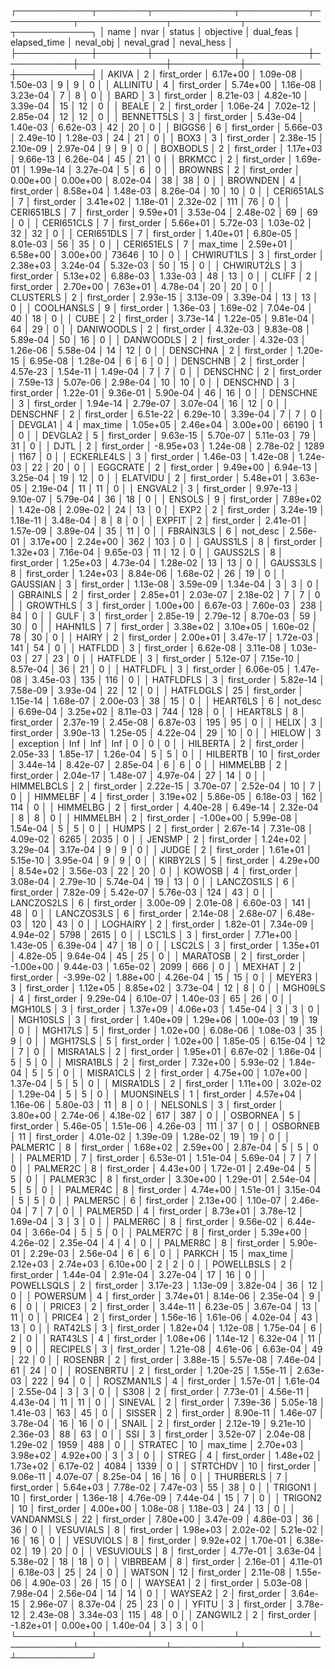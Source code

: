 ┌────────────┬────────┬─────────────┬───────────┬───────────┬──────────────┬───────────┬────────────┬────────────┐
│       name │   nvar │      status │ objective │ dual_feas │ elapsed_time │ neval_obj │ neval_grad │ neval_hess │
├────────────┼────────┼─────────────┼───────────┼───────────┼──────────────┼───────────┼────────────┼────────────┤
│      AKIVA │      2 │ first_order │  6.17e+00 │  1.09e-08 │     1.50e-03 │         9 │          9 │          0 │
│   ALLINITU │      4 │ first_order │  5.74e+00 │  1.16e-08 │     3.23e-04 │         7 │          8 │          0 │
│       BARD │      3 │ first_order │  8.21e-03 │  4.82e-10 │     3.39e-04 │        15 │         12 │          0 │
│      BEALE │      2 │ first_order │  1.06e-24 │  7.02e-12 │     2.85e-04 │        12 │         12 │          0 │
│ BENNETT5LS │      3 │ first_order │  5.43e-04 │  1.40e-03 │     6.62e-03 │        42 │         20 │          0 │
│     BIGGS6 │      6 │ first_order │  5.66e-03 │  2.49e-10 │     1.28e-03 │        24 │         21 │          0 │
│       BOX3 │      3 │ first_order │  2.38e-15 │  2.10e-09 │     2.97e-04 │         9 │          9 │          0 │
│   BOXBODLS │      2 │ first_order │  1.17e+03 │  9.66e-13 │     6.26e-04 │        45 │         21 │          0 │
│     BRKMCC │      2 │ first_order │  1.69e-01 │  1.99e-14 │     3.27e-04 │         5 │          6 │          0 │
│    BROWNBS │      2 │ first_order │  0.00e+00 │  0.00e+00 │     8.02e-04 │        38 │         38 │          0 │
│   BROWNDEN │      4 │ first_order │  8.58e+04 │  1.48e-03 │     8.26e-04 │        10 │         10 │          0 │
│ CERI651ALS │      7 │ first_order │  3.41e+02 │  1.18e-01 │     2.32e-02 │       111 │         76 │          0 │
│ CERI651BLS │      7 │ first_order │  9.59e+01 │  3.53e-04 │     2.48e-02 │        69 │         69 │          0 │
│ CERI651CLS │      7 │ first_order │  5.66e+01 │  5.72e-03 │     1.03e-02 │        32 │         32 │          0 │
│ CERI651DLS │      7 │ first_order │  1.40e+01 │  6.80e-05 │     8.01e-03 │        56 │         35 │          0 │
│ CERI651ELS │      7 │    max_time │  2.59e+01 │  6.58e+00 │     3.00e+00 │     73646 │         10 │          0 │
│ CHWIRUT1LS │      3 │ first_order │  2.38e+03 │  3.24e-04 │     5.32e-03 │        50 │         15 │          0 │
│ CHWIRUT2LS │      3 │ first_order │  5.13e+02 │  6.88e-03 │     1.33e-03 │        48 │         13 │          0 │
│      CLIFF │      2 │ first_order │  2.70e+00 │  7.63e+01 │     4.78e-04 │        20 │         20 │          0 │
│  CLUSTERLS │      2 │ first_order │  2.93e-15 │  3.13e-09 │     3.39e-04 │        13 │         13 │          0 │
│ COOLHANSLS │      9 │ first_order │  1.36e-03 │  1.69e-02 │     7.04e-04 │        40 │         18 │          0 │
│       CUBE │      2 │ first_order │  3.73e-14 │  1.22e-05 │     9.81e-04 │        64 │         29 │          0 │
│ DANIWOODLS │      2 │ first_order │  4.32e-03 │  9.83e-08 │     5.89e-04 │        50 │         16 │          0 │
│  DANWOODLS │      2 │ first_order │  4.32e-03 │  1.26e-06 │     5.58e-04 │        14 │         12 │          0 │
│   DENSCHNA │      2 │ first_order │  1.20e-15 │  6.95e-08 │     1.28e-04 │         6 │          6 │          0 │
│   DENSCHNB │      2 │ first_order │  4.57e-23 │  1.54e-11 │     1.49e-04 │         7 │          7 │          0 │
│   DENSCHNC │      2 │ first_order │  7.59e-13 │  5.07e-06 │     2.98e-04 │        10 │         10 │          0 │
│   DENSCHND │      3 │ first_order │  1.22e-01 │  9.36e-01 │     5.90e-04 │        46 │         16 │          0 │
│   DENSCHNE │      3 │ first_order │  1.94e-14 │  2.79e-07 │     3.07e-04 │        16 │         12 │          0 │
│   DENSCHNF │      2 │ first_order │  6.51e-22 │  6.29e-10 │     3.39e-04 │         7 │          7 │          0 │
│    DEVGLA1 │      4 │    max_time │  1.05e+05 │  2.46e+04 │     3.00e+00 │     66190 │          1 │          0 │
│    DEVGLA2 │      5 │ first_order │  9.63e-15 │  5.70e-07 │     5.11e-03 │        79 │         31 │          0 │
│       DJTL │      2 │ first_order │ -8.95e+03 │  1.24e-08 │     2.78e-02 │      1289 │       1167 │          0 │
│ ECKERLE4LS │      3 │ first_order │  1.46e-03 │  1.42e-08 │     1.24e-03 │        22 │         20 │          0 │
│   EGGCRATE │      2 │ first_order │  9.49e+00 │  6.94e-13 │     3.25e-04 │        19 │         12 │          0 │
│   ELATVIDU │      2 │ first_order │  5.48e+01 │  3.63e-05 │     2.19e-04 │        11 │         11 │          0 │
│    ENGVAL2 │      3 │ first_order │  9.97e-13 │  9.10e-07 │     5.79e-04 │        36 │         18 │          0 │
│     ENSOLS │      9 │ first_order │  7.89e+02 │  1.42e-08 │     2.09e-02 │        24 │         13 │          0 │
│       EXP2 │      2 │ first_order │  3.24e-19 │  1.18e-11 │     3.48e-04 │         8 │          8 │          0 │
│     EXPFIT │      2 │ first_order │  2.41e-01 │  1.57e-09 │     3.89e-04 │        35 │         11 │          0 │
│  FBRAIN3LS │      6 │    not_desc │  2.56e-01 │  3.17e+00 │     2.24e+00 │       362 │        103 │          0 │
│   GAUSS1LS │      8 │ first_order │  1.32e+03 │  7.16e-04 │     9.65e-03 │        11 │         12 │          0 │
│   GAUSS2LS │      8 │ first_order │  1.25e+03 │  4.73e-04 │     1.28e-02 │        13 │         13 │          0 │
│   GAUSS3LS │      8 │ first_order │  1.24e+03 │  8.84e-06 │     1.68e-02 │        26 │         19 │          0 │
│   GAUSSIAN │      3 │ first_order │  1.13e-08 │  3.59e-09 │     1.34e-04 │         3 │          3 │          0 │
│   GBRAINLS │      2 │ first_order │  2.85e+01 │  2.03e-07 │     2.18e-02 │         7 │          7 │          0 │
│   GROWTHLS │      3 │ first_order │  1.00e+00 │  6.67e-03 │     7.60e-03 │       238 │         84 │          0 │
│       GULF │      3 │ first_order │  2.85e-19 │  2.79e-12 │     8.70e-03 │        59 │         30 │          0 │
│    HAHN1LS │      7 │ first_order │  3.38e+02 │  3.10e+05 │     1.60e-02 │        78 │         30 │          0 │
│      HAIRY │      2 │ first_order │  2.00e+01 │  3.47e-17 │     1.72e-03 │       141 │         54 │          0 │
│    HATFLDD │      3 │ first_order │  6.62e-08 │  3.11e-08 │     1.03e-03 │        27 │         23 │          0 │
│    HATFLDE │      3 │ first_order │  5.12e-07 │  7.15e-10 │     8.57e-04 │        36 │         21 │          0 │
│   HATFLDFL │      3 │ first_order │  6.06e-05 │  1.47e-08 │     3.45e-03 │       135 │        116 │          0 │
│  HATFLDFLS │      3 │ first_order │  5.82e-14 │  7.58e-09 │     3.93e-04 │        22 │         12 │          0 │
│  HATFLDGLS │     25 │ first_order │  1.15e-14 │  1.68e-07 │     2.00e-03 │        38 │         15 │          0 │
│   HEART6LS │      6 │    not_desc │  6.69e-04 │  3.25e+02 │     8.11e-03 │       744 │        128 │          0 │
│   HEART8LS │      8 │ first_order │  2.37e-19 │  2.45e-08 │     6.87e-03 │       195 │         95 │          0 │
│      HELIX │      3 │ first_order │  3.90e-13 │  1.25e-05 │     4.22e-04 │        29 │         10 │          0 │
│     HIELOW │      3 │   exception │       Inf │       Inf │          Inf │         0 │          0 │          0 │
│   HILBERTA │      2 │ first_order │  2.05e-33 │  1.85e-17 │     1.26e-04 │         5 │          5 │          0 │
│   HILBERTB │     10 │ first_order │  3.44e-14 │  8.42e-07 │     2.85e-04 │         6 │          6 │          0 │
│   HIMMELBB │      2 │ first_order │  2.04e-17 │  1.48e-07 │     4.97e-04 │        27 │         14 │          0 │
│ HIMMELBCLS │      2 │ first_order │  2.22e-15 │  3.70e-07 │     2.52e-04 │        10 │          7 │          0 │
│   HIMMELBF │      4 │ first_order │  3.19e+02 │  5.86e-05 │     6.18e-03 │       162 │        114 │          0 │
│   HIMMELBG │      2 │ first_order │  4.40e-28 │  6.49e-14 │     2.32e-04 │         8 │          8 │          0 │
│   HIMMELBH │      2 │ first_order │ -1.00e+00 │  5.99e-08 │     1.54e-04 │         5 │          5 │          0 │
│      HUMPS │      2 │ first_order │  2.67e-14 │  7.31e-08 │     4.09e-02 │      6265 │       2035 │          0 │
│     JENSMP │      2 │ first_order │  1.24e+02 │  3.29e-04 │     3.17e-04 │         9 │          9 │          0 │
│      JUDGE │      2 │ first_order │  1.61e+01 │  5.15e-10 │     3.95e-04 │         9 │          9 │          0 │
│   KIRBY2LS │      5 │ first_order │  4.29e+00 │  8.54e+02 │     3.56e-03 │        22 │         20 │          0 │
│     KOWOSB │      4 │ first_order │  3.08e-04 │  2.79e-10 │     5.74e-04 │        19 │         13 │          0 │
│ LANCZOS1LS │      6 │ first_order │  7.82e-09 │  5.42e-07 │     5.76e-03 │       124 │         43 │          0 │
│ LANCZOS2LS │      6 │ first_order │  3.00e-09 │  2.01e-08 │     6.60e-03 │       141 │         48 │          0 │
│ LANCZOS3LS │      6 │ first_order │  2.14e-08 │  2.68e-07 │     6.48e-03 │       120 │         43 │          0 │
│   LOGHAIRY │      2 │ first_order │  1.82e-01 │  7.34e-09 │     4.94e-02 │      5798 │       2615 │          0 │
│     LSC1LS │      3 │ first_order │  7.71e+00 │  1.43e-05 │     6.39e-04 │        47 │         18 │          0 │
│     LSC2LS │      3 │ first_order │  1.35e+01 │  4.82e-05 │     9.64e-04 │        45 │         25 │          0 │
│   MARATOSB │      2 │ first_order │ -1.00e+00 │  9.44e-03 │     1.65e-02 │      2099 │        666 │          0 │
│     MEXHAT │      2 │ first_order │ -3.99e-02 │  1.88e+00 │     4.26e-04 │        15 │         15 │          0 │
│     MEYER3 │      3 │ first_order │  1.12e+05 │  8.85e+02 │     3.73e-04 │        12 │          8 │          0 │
│    MGH09LS │      4 │ first_order │  9.29e-04 │  6.10e-07 │     1.40e-03 │        65 │         26 │          0 │
│    MGH10LS │      3 │ first_order │  1.37e+09 │  4.06e+03 │     1.45e-04 │         3 │          3 │          0 │
│   MGH10SLS │      3 │ first_order │  1.40e+09 │  1.29e+06 │     1.00e-03 │        19 │         19 │          0 │
│    MGH17LS │      5 │ first_order │  1.02e+00 │  6.08e-06 │     1.08e-03 │        35 │          9 │          0 │
│   MGH17SLS │      5 │ first_order │  1.02e+00 │  1.85e-05 │     6.15e-04 │        12 │          7 │          0 │
│  MISRA1ALS │      2 │ first_order │  1.95e+01 │  6.67e-02 │     1.86e-04 │         5 │          5 │          0 │
│  MISRA1BLS │      2 │ first_order │  7.32e+00 │  5.93e-02 │     1.84e-04 │         5 │          5 │          0 │
│  MISRA1CLS │      2 │ first_order │  4.75e+00 │  1.07e+00 │     1.37e-04 │         5 │          5 │          0 │
│  MISRA1DLS │      2 │ first_order │  1.11e+00 │  3.02e-02 │     1.29e-04 │         5 │          5 │          0 │
│ MUONSINELS │      1 │ first_order │  4.57e+04 │  1.16e-06 │     5.80e-03 │        11 │          8 │          0 │
│   NELSONLS │      3 │ first_order │  3.80e+00 │  2.74e-06 │     4.18e-02 │       617 │        387 │          0 │
│   OSBORNEA │      5 │ first_order │  5.46e-05 │  1.51e-06 │     4.26e-03 │       111 │         37 │          0 │
│   OSBORNEB │     11 │ first_order │  4.01e-02 │  1.39e-09 │     1.28e-02 │        19 │         19 │          0 │
│   PALMER1C │      8 │ first_order │  1.68e+02 │  2.59e+00 │     2.87e-04 │         5 │          5 │          0 │
│   PALMER1D │      7 │ first_order │  6.53e-01 │  1.51e-04 │     5.69e-04 │         7 │          7 │          0 │
│   PALMER2C │      8 │ first_order │  4.43e+00 │  1.72e-01 │     2.49e-04 │         5 │          5 │          0 │
│   PALMER3C │      8 │ first_order │  3.30e+00 │  1.29e-01 │     2.54e-04 │         5 │          5 │          0 │
│   PALMER4C │      8 │ first_order │  4.74e+00 │  1.51e-01 │     3.15e-04 │         5 │          5 │          0 │
│   PALMER5C │      6 │ first_order │  2.13e+00 │  1.10e-07 │     2.46e-04 │         7 │          7 │          0 │
│   PALMER5D │      4 │ first_order │  8.73e+01 │  3.78e-12 │     1.69e-04 │         3 │          3 │          0 │
│   PALMER6C │      8 │ first_order │  9.56e-02 │  6.44e-04 │     3.66e-04 │         5 │          5 │          0 │
│   PALMER7C │      8 │ first_order │  5.39e+00 │  4.26e-02 │     2.35e-04 │         4 │          4 │          0 │
│   PALMER8C │      8 │ first_order │  5.90e-01 │  2.29e-03 │     2.56e-04 │         6 │          6 │          0 │
│     PARKCH │     15 │    max_time │  2.12e+03 │  2.74e+03 │     6.10e+00 │         2 │          2 │          0 │
│ POWELLBSLS │      2 │ first_order │  1.44e-04 │  2.91e-04 │     3.27e-04 │        17 │         16 │          0 │
│ POWELLSQLS │      2 │ first_order │  3.17e-23 │  1.13e-09 │     3.82e-04 │        36 │         12 │          0 │
│   POWERSUM │      4 │ first_order │  3.74e+01 │  8.14e-06 │     2.35e-04 │         9 │          6 │          0 │
│     PRICE3 │      2 │ first_order │  3.44e-11 │  6.23e-05 │     3.67e-04 │        13 │         11 │          0 │
│     PRICE4 │      2 │ first_order │  1.56e-16 │  1.61e-06 │     4.02e-04 │        43 │         13 │          0 │
│    RAT42LS │      3 │ first_order │  1.82e+04 │  1.12e-08 │     1.75e-04 │         6 │          2 │          0 │
│    RAT43LS │      4 │ first_order │  1.08e+06 │  1.14e-12 │     6.32e-04 │        11 │          9 │          0 │
│   RECIPELS │      3 │ first_order │  1.21e-08 │  4.61e-06 │     6.63e-04 │        49 │         22 │          0 │
│    ROSENBR │      2 │ first_order │  3.88e-15 │  5.57e-08 │     7.46e-04 │        61 │         24 │          0 │
│  ROSENBRTU │      2 │ first_order │  1.20e-25 │  1.55e-11 │     2.63e-03 │       222 │         94 │          0 │
│ ROSZMAN1LS │      4 │ first_order │  1.57e-01 │  1.61e-04 │     2.55e-04 │         3 │          3 │          0 │
│       S308 │      2 │ first_order │  7.73e-01 │  4.56e-11 │     4.43e-04 │        11 │         11 │          0 │
│    SINEVAL │      2 │ first_order │  7.39e-36 │  5.05e-18 │     1.41e-03 │       163 │         45 │          0 │
│     SISSER │      2 │ first_order │  8.90e-11 │  1.46e-07 │     3.78e-04 │        16 │         16 │          0 │
│      SNAIL │      2 │ first_order │  2.12e-19 │  9.21e-10 │     2.36e-03 │        88 │         63 │          0 │
│        SSI │      3 │ first_order │  3.52e-07 │  2.04e-08 │     1.29e-02 │      1959 │        488 │          0 │
│    STRATEC │     10 │    max_time │  2.70e+03 │  3.98e+02 │     4.92e+00 │         3 │          3 │          0 │
│      STREG │      4 │ first_order │  1.48e+02 │  1.73e+02 │     6.17e-02 │      4084 │       1339 │          0 │
│   STRTCHDV │     10 │ first_order │  9.06e-11 │  4.07e-07 │     8.25e-04 │        16 │         16 │          0 │
│  THURBERLS │      7 │ first_order │  5.64e+03 │  7.78e-02 │     7.47e-03 │        55 │         38 │          0 │
│    TRIGON1 │     10 │ first_order │  1.36e-18 │  4.76e-09 │     7.44e-04 │        15 │          7 │          0 │
│    TRIGON2 │     10 │ first_order │  4.00e+00 │  1.08e-08 │     1.18e-03 │        24 │         13 │          0 │
│ VANDANMSLS │     22 │ first_order │  7.80e+00 │  3.47e-09 │     4.86e-03 │        36 │         36 │          0 │
│  VESUVIALS │      8 │ first_order │  1.98e+03 │  2.02e-02 │     5.21e-02 │        16 │         16 │          0 │
│  VESUVIOLS │      8 │ first_order │  9.92e+02 │  1.70e-01 │     6.38e-02 │        19 │         20 │          0 │
│ VESUVIOULS │      8 │ first_order │  4.77e-01 │  3.63e-04 │     5.38e-02 │        18 │         18 │          0 │
│   VIBRBEAM │      8 │ first_order │  2.16e-01 │  4.11e-01 │     6.18e-03 │        25 │         24 │          0 │
│     WATSON │     12 │ first_order │  2.11e-08 │  1.55e-06 │     4.90e-03 │        26 │         15 │          0 │
│    WAYSEA1 │      2 │ first_order │  5.03e-08 │  7.98e-04 │     2.56e-04 │        14 │         14 │          0 │
│    WAYSEA2 │      2 │ first_order │  3.64e-15 │  2.96e-07 │     8.37e-04 │        25 │         23 │          0 │
│      YFITU │      3 │ first_order │  3.78e-12 │  2.43e-08 │     3.34e-03 │       115 │         48 │          0 │
│   ZANGWIL2 │      2 │ first_order │ -1.82e+01 │  0.00e+00 │     1.40e-04 │         3 │          3 │          0 │
└────────────┴────────┴─────────────┴───────────┴───────────┴──────────────┴───────────┴────────────┴────────────┘
